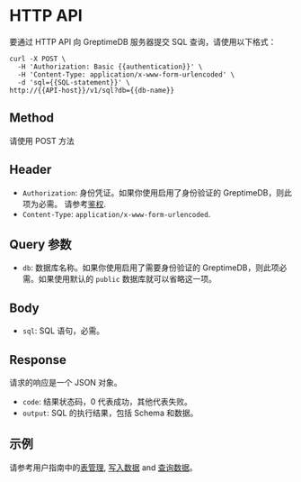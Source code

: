 # HTTP API

要通过 HTTP API 向 GreptimeDB 服务器提交 SQL 查询，请使用以下格式：

```shell
curl -X POST \
  -H 'Authorization: Basic {{authentication}}' \
  -H 'Content-Type: application/x-www-form-urlencoded' \
  -d 'sql={{SQL-statement}}' \
http://{{API-host}}/v1/sql?db={{db-name}}
```

## Method

请使用 POST 方法

## Header

- `Authorization`: 身份凭证。如果你使用启用了身份验证的 GreptimeDB，则此项为必需。 请参考[鉴权](/zh/v0.4/user-guide/clients/http-api.md#authentication).
- `Content-Type`: `application/x-www-form-urlencoded`.

## Query 参数

- `db`: 数据库名称。如果你使用启用了需要身份验证的 GreptimeDB，则此项必需。如果使用默认的 `public` 数据库就可以省略这一项。

## Body

- `sql`: SQL 语句，必需。

## Response

请求的响应是一个 JSON 对象。

- `code`: 结果状态码，0 代表成功，其他代表失败。
- `output`: SQL 的执行结果，包括 Schema 和数据。

## 示例

请参考用户指南中的[表管理](/zh/v0.4/user-guide/table-management.md#http-api), [写入数据](/zh/v0.4/user-guide/write-data/sql.md#http-api) and [查询数据](/zh/v0.4/user-guide/query-data/sql.md#http-api)。
